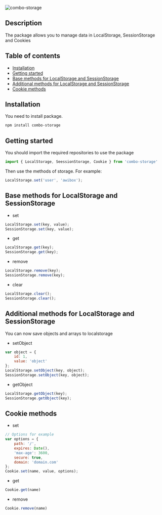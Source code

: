 ![combo-storage](https://repository-images.githubusercontent.com/228675568/0c2f3900-2426-11ea-91c3-ce97fdf2164c)


## Description
The package allows you to manage data in LocalStorage, SessionStorage and Cookies

## Table of contents
* [Installation](#installation)
* [Getting started](#gettingstarted)
* [Base methods for LocalStorage and SessionStorage](#basemetnods)
* [Additional methods for LocalStorage and SessionStorage](#additionalmetnods)
* [Cookie methods](#cookie)

<a name="installation"></a>
## Installation
You need to install package.
```bash
npm install combo-storage
```

<a name="gettingstarted"></a>
## Getting started
You should import the required repositories to use the package
```js
import { LocalStorage, SeessionStorage, Cookie } from 'combo-storage'
```
Then use the methods of storage. For example:
```js
LocalStorage.set('user', 'awibox');
```

<a name="basemetnods"></a>
## Base methods for LocalStorage and SessionStorage
- set
```js
LocalStorage.set(key, value);
SessionStorage.set(key, value);
```
- get
```js
LocalStorage.get(key);
SessionStorage.get(key);
```
- remove
```js
LocalStorage.remove(key);
SessionStorage.remove(key);
```
- сlear
```js
LocalStorage.clear();
SessionStorage.clear();
```
<a name="additionalmetnods"></a>
## Additional methods for LocalStorage and SessionStorage
You can now save objects and arrays to localstorage
- setObject
```js
var object = {
    id: 1,
    value: 'object'
};
LocalStorage.setObject(key, object);
SessionStorage.setObject(key, object);
```
- getObject
```js
LocalStorage.getObject(key);
SessionStorage.getObject(key);
```
<a name="cookie"></a>
## Cookie methods
- set
```js
// Options for example
var options = {
    path: '/',
    expires: Date(),
    'max-age': 3600,
    secure: true,
    domain: 'domain.com'
};
Cookie.set(name, value, options);
```
- get
```js
Cookie.get(name)
```
- remove
```js
Cookie.remove(name)
```

